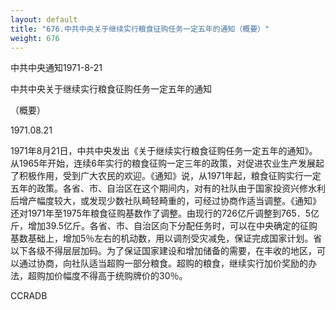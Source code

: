 ```yaml
---
layout: default
title: "676.中共中央关于继续实行粮食征购任务一定五年的通知（概要）"
weight: 676
---
```


中共中央通知1971-8-21

中共中央关于继续实行粮食征购任务一定五年的通知

（概要）

1971.08.21

1971年8月21日，中共中央发出《关于继续实行粮食征购任务一定五年的通知》。从1965年开始，连续6年实行的粮食征购一定三年的政策，对促进农业生产发展起了积极作用，受到广大农民的欢迎。《通知》说，从1971年起，粮食征购实行一定五年的政策。各省、市、自治区在这个期间内，对有的社队由于国家投资兴修水利后增产幅度较大，或发现少数社队畸轻畸重的，可经过协商作适当调整。《通知》还对1971年至1975年粮食征购基数作了调整。由现行的726亿斤调整到765．5亿斤，增加39.5亿斤。各省、市、自治区向下分配任务时，可以在中央确定的征购基数基础上，增加5％左右的机动数，用以调剂受灾减免，保证完成国家计划。省以下各级不得层层加码。为了保证国家建设和增加储备的需要，在丰收的地区，可以通过协商，向社队适当超购一部分粮食。超购的粮食，继续实行加价奖励的办法，超购加价幅度不得高于统购牌价的30％。

CCRADB

